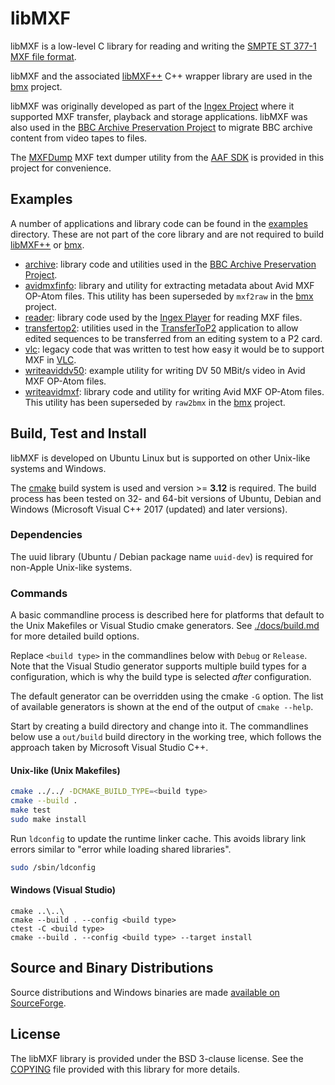 # libMXF

libMXF is a low-level C library for reading and writing the [SMPTE ST 377-1 MXF file format](https://ieeexplore.ieee.org/document/7292073).

libMXF and the associated [libMXF++](https://github.com/bbc/libMXFpp) C++ wrapper library are used in the [bmx](https://github.com/bbc/bmx) project.

libMXF was originally developed as part of the [Ingex Project](http://ingex.sourceforge.net/) where it supported MXF transfer, playback and storage applications. libMXF was also used in the [BBC Archive Preservation Project](https://www.bbc.co.uk/rd/publications/whitepaper275) to migrate BBC archive content from video tapes to files.

The [MXFDump](./tools/MXFDump) MXF text dumper utility from the [AAF SDK](https://sourceforge.net/projects/aaf/) is provided in this project for convenience.

## Examples

A number of applications and library code can be found in the [examples](./examples) directory. These are not part of the core library and are not required to build [libMXF++](https://github.com/bbc/libMXFpp) or [bmx](https://github.com/bbc/bmx).

* [archive](./examples/archive): library code and utilities used in the [BBC Archive Preservation Project](https://www.bbc.co.uk/rd/publications/whitepaper275).
* [avidmxfinfo](./examples/avidmxfinfo): library and utility for extracting metadata about Avid MXF OP-Atom files. This utility has been superseded by
`mxf2raw` in the [bmx](https://github.com/bbc/bmx) project.
* [reader](./examples/reader): library code used by the [Ingex Player](http://ingex.sourceforge.net/) for reading MXF files.
* [transfertop2](./examples/transfertop2): utilities used in the [TransferToP2](http://ingex.sourceforge.net/TransferToP2.html) application to allow edited sequences to be transferred from an editing system to a P2 card.
* [vlc](./examples/vlc): legacy code that was written to test how easy it would be to support MXF in [VLC](https://www.videolan.org/vlc/).
* [writeaviddv50](./examples/writeaviddv50): example utility for writing DV 50 MBit/s video in Avid MXF OP-Atom files.
* [writeavidmxf](./examples/writeavidmxf): library code and utility for writing Avid MXF OP-Atom files. This utility has been superseded by `raw2bmx` in the [bmx](https://github.com/bbc/bmx) project.

## Build, Test and Install

libMXF is developed on Ubuntu Linux but is supported on other Unix-like systems and Windows.

The [cmake](https://cmake.org/) build system is used and version >= **3.12** is required. The build process has been tested on 32- and 64-bit versions of Ubuntu, Debian and Windows (Microsoft Visual C++ 2017 (updated) and later versions).

### Dependencies

The uuid library (Ubuntu / Debian package name `uuid-dev`) is required for non-Apple Unix-like systems.

### Commands

A basic commandline process is described here for platforms that default to the Unix Makefiles or Visual Studio cmake generators. See [./docs/build.md](./docs/build.md) for more detailed build options.

Replace `<build type>` in the commandlines below with `Debug` or `Release`. Note that the Visual Studio generator supports multiple build types for a configuration, which is why the build type is selected _after_ configuration.

The default generator can be overridden using the cmake `-G` option. The list of available generators is shown at the end of the output of `cmake --help`.

Start by creating a build directory and change into it. The commandlines below use a `out/build` build directory in the working tree, which follows the approach taken by Microsoft Visual Studio C++.

#### Unix-like (Unix Makefiles)

```bash
cmake ../../ -DCMAKE_BUILD_TYPE=<build type>
cmake --build .
make test
sudo make install
```

Run `ldconfig` to update the runtime linker cache. This avoids library link errors similar to "error while loading shared libraries".

```bash
sudo /sbin/ldconfig
```

#### Windows (Visual Studio)

```console
cmake ..\..\
cmake --build . --config <build type>
ctest -C <build type>
cmake --build . --config <build type> --target install
```

## Source and Binary Distributions

Source distributions and Windows binaries are made [available on SourceForge](https://sourceforge.net/projects/bmxlib/files/).

## License

The libMXF library is provided under the BSD 3-clause license. See the [COPYING](./COPYING) file provided with this library for more details.
